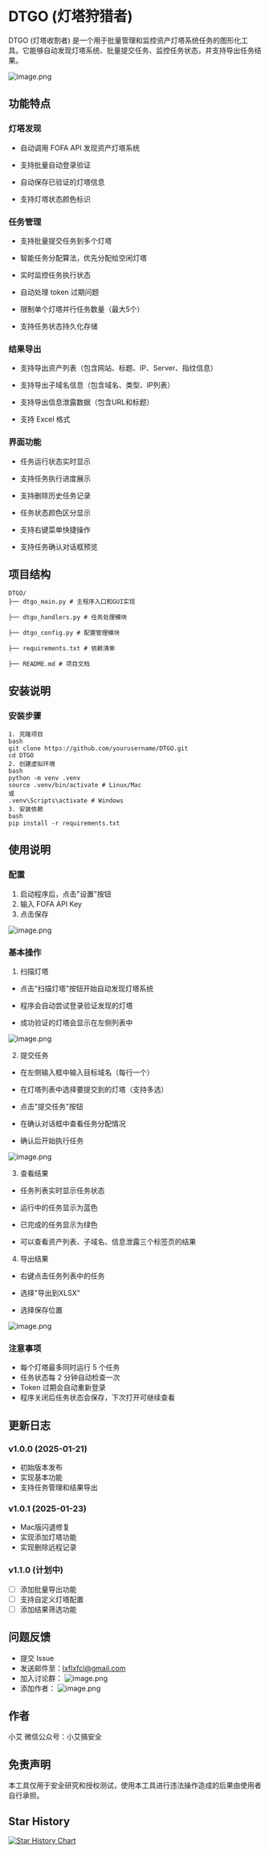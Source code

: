 # DTGO (灯塔狩猎者)

DTGO (灯塔收割者) 是一个用于批量管理和监控资产灯塔系统任务的图形化工具。它能够自动发现灯塔系统、批量提交任务、监控任务状态，并支持导出任务结果。

![image.png](https://lxflxf.oss-cn-beijing.aliyuncs.com/20250122092443.png)

## 功能特点

### 灯塔发现

- 自动调用 FOFA API 发现资产灯塔系统

- 支持批量自动登录验证

- 自动保存已验证的灯塔信息

- 支持灯塔状态颜色标识

### 任务管理

- 支持批量提交任务到多个灯塔

- 智能任务分配算法，优先分配给空闲灯塔

- 实时监控任务执行状态

- 自动处理 token 过期问题

- 限制单个灯塔并行任务数量（最大5个）

- 支持任务状态持久化存储

### 结果导出

- 支持导出资产列表（包含网站、标题、IP、Server、指纹信息）

- 支持导出子域名信息（包含域名、类型、IP列表）

- 支持导出信息泄露数据（包含URL和标题）

- 支持 Excel 格式


### 界面功能

- 任务运行状态实时显示

- 支持任务执行进度展示

- 支持删除历史任务记录

- 任务状态颜色区分显示

- 支持右键菜单快捷操作

- 支持任务确认对话框预览
## 项目结构

```
DTGO/
├── dtgo_main.py # 主程序入口和GUI实现

├── dtgo_handlers.py # 任务处理模块

├── dtgo_config.py # 配置管理模块

├── requirements.txt # 依赖清单

├── README.md # 项目文档

```

## 安装说明

### 安装步骤


```
1. 克隆项目
bash
git clone https://github.com/yourusername/DTGO.git
cd DTGO
2. 创建虚拟环境
bash
python -m venv .venv
source .venv/bin/activate # Linux/Mac
或
.venv\Scripts\activate # Windows
3. 安装依赖
bash
pip install -r requirements.txt
```

## 使用说明

### 配置

1. 启动程序后，点击"设置"按钮
2. 输入 FOFA API Key
3. 点击保存

![image.png](https://lxflxf.oss-cn-beijing.aliyuncs.com/20250122092228.png)

### 基本操作

1. 扫描灯塔

- 点击"扫描灯塔"按钮开始自动发现灯塔系统

- 程序会自动尝试登录验证发现的灯塔

- 成功验证的灯塔会显示在左侧列表中

![image.png](https://lxflxf.oss-cn-beijing.aliyuncs.com/20250122093145.png)



2. 提交任务

- 在左侧输入框中输入目标域名（每行一个）

- 在灯塔列表中选择要提交到的灯塔（支持多选）

- 点击"提交任务"按钮

- 在确认对话框中查看任务分配情况

- 确认后开始执行任务

![image.png](https://lxflxf.oss-cn-beijing.aliyuncs.com/20250122093015.png)


3. 查看结果

- 任务列表实时显示任务状态

- 运行中的任务显示为蓝色

- 已完成的任务显示为绿色

- 可以查看资产列表、子域名、信息泄露三个标签页的结果

4. 导出结果

- 右键点击任务列表中的任务

- 选择"导出到XLSX"

- 选择保存位置
  
![image.png](https://lxflxf.oss-cn-beijing.aliyuncs.com/20250122093417.png)


### 注意事项
- 每个灯塔最多同时运行 5 个任务
- 任务状态每 2 分钟自动检查一次
- Token 过期会自动重新登录
- 程序关闭后任务状态会保存，下次打开可继续查看

## 更新日志

### v1.0.0 (2025-01-21)
- 初始版本发布
- 实现基本功能
- 支持任务管理和结果导出

### v1.0.1 (2025-01-23)
- Mac版闪退修复
- 实现添加灯塔功能
- 实现删除远程记录

### v1.1.0 (计划中)
- [ ] 添加批量导出功能
- [ ] 支持自定义灯塔配置
- [ ] 添加结果筛选功能

## 问题反馈
- 提交 Issue
- 发送邮件至：lxflxfcl@gmail.com
- 加入讨论群：
![image.png](https://lxflxf.oss-cn-beijing.aliyuncs.com/20250122161802.png)
- 添加作者：
![image.png](https://lxflxf.oss-cn-beijing.aliyuncs.com/20250122162041.png)
## 作者
小艾
微信公众号：小艾搞安全

## 免责声明
本工具仅用于安全研究和授权测试，使用本工具进行违法操作造成的后果由使用者自行承担。

## Star History

[![Star History Chart](https://api.star-history.com/svg?repos=lxflxfcl/DTGO&type=Date)](https://star-history.com/#lxflxfcl/DTGO&Date)
